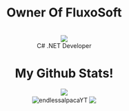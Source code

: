 <div align="center">
<h1>Owner Of FluxoSoft</h1>
<br>
<img src="https://github.com/endlessalpacaYT/endlessalpacaYT/assets/90353497/448d681b-41a6-4386-aad7-26ffac35e33c">
<br>
C# .NET Developer
<br>
<h1>My Github Stats!</h1>
<img src="https://komarev.com/ghpvc/?username=endlessapacaYT&color=blue">
<br>
<img align="center" src="https://github-readme-stats.vercel.app/api?username=endlessalpacaYT&show_icons=true&locale=en&theme=dark" alt="endlessalpacaYT" />
<img align="center" src="https://github-readme-stats.vercel.app/api/top-langs/?username=endlessalpacaYT&layout=donut&theme=dark" />
</div>



<!---
endlessalpacaYT/endlessalpacaYT is a ✨ special ✨ repository because its `README.md` (this file) appears on your GitHub profile.
You can click the Preview link to take a look at your changes.
--->

